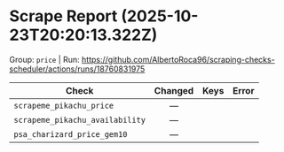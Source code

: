 # Scrape Report (2025-10-23T20:20:13.322Z)

Group: `price`  |  Run: https://github.com/AlbertoRoca96/scraping-checks-scheduler/actions/runs/18760831975

| Check | Changed | Keys | Error |
|---|:---:|:--|:--|
| `scrapeme_pikachu_price` | — |  |  |
| `scrapeme_pikachu_availability` | — |  |  |
| `psa_charizard_price_gem10` | — |  |  |
